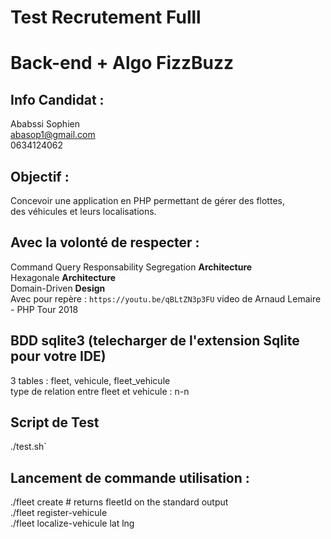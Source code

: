 # Test Recrutement Fulll

# Back-end + Algo FizzBuzz

## Info Candidat :

Ababssi Sophien  
abasop1@gmail.com  
0634124062

## Objectif :

Concevoir une application en PHP permettant de gérer des flottes,  
des véhicules et leurs localisations.

## Avec la volonté de respecter :

Command Query Responsability Segregation **Architecture**  
Hexagonale **Architecture**  
Domain-Driven **Design**  
Avec pour repère : `https://youtu.be/qBLtZN3p3FU` video de Arnaud Lemaire - PHP Tour 2018

## BDD sqlite3 (telecharger de l'extension Sqlite pour votre IDE)

3 tables : fleet, vehicule, fleet_vehicule  
type de relation entre fleet et vehicule : n-n

## Script de Test

./test.sh`

## Lancement de commande utilisation :

./fleet create <userId> # returns fleetId on the standard output  
./fleet register-vehicule <fleetId> <vehiculePlateNumber>  
./fleet localize-vehicule <fleetId> <vehiculePlateNumber> lat lng
